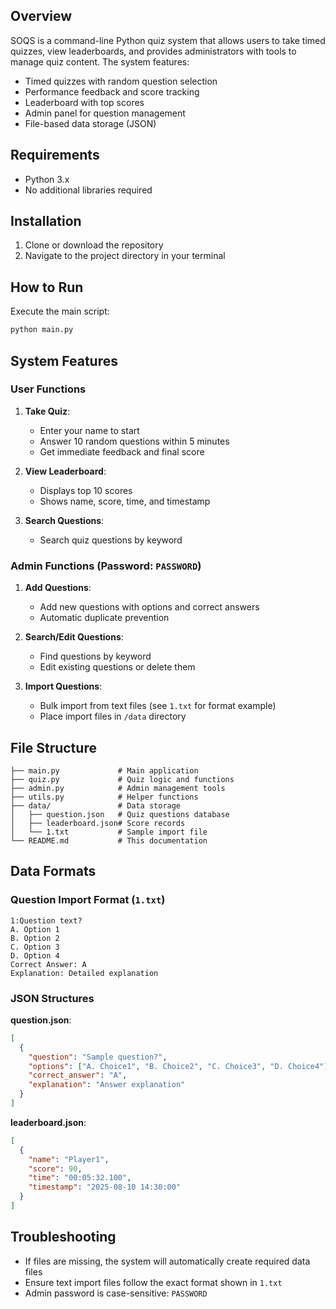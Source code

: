 ## Overview
SOQS is a command-line Python quiz system that allows users to take timed quizzes, view leaderboards, and provides administrators with tools to manage quiz content. The system features:

- Timed quizzes with random question selection
- Performance feedback and score tracking
- Leaderboard with top scores
- Admin panel for question management
- File-based data storage (JSON)

## Requirements
- Python 3.x
- No additional libraries required

## Installation
1. Clone or download the repository
2. Navigate to the project directory in your terminal

## How to Run
Execute the main script:
```bash
python main.py
```

## System Features
### User Functions
1. **Take Quiz**:
   - Enter your name to start
   - Answer 10 random questions within 5 minutes
   - Get immediate feedback and final score

2. **View Leaderboard**:
   - Displays top 10 scores
   - Shows name, score, time, and timestamp

3. **Search Questions**:
   - Search quiz questions by keyword

### Admin Functions (Password: `PASSWORD`)
1. **Add Questions**:
   - Add new questions with options and correct answers
   - Automatic duplicate prevention

2. **Search/Edit Questions**:
   - Find questions by keyword
   - Edit existing questions or delete them

3. **Import Questions**:
   - Bulk import from text files (see `1.txt` for format example)
   - Place import files in `/data` directory

## File Structure
```
├── main.py             # Main application
├── quiz.py             # Quiz logic and functions
├── admin.py            # Admin management tools
├── utils.py            # Helper functions
├── data/               # Data storage
│   ├── question.json   # Quiz questions database
│   ├── leaderboard.json# Score records
│   └── 1.txt           # Sample import file
└── README.md           # This documentation
```

## Data Formats
### Question Import Format (`1.txt`)
```
1:Question text?
A. Option 1
B. Option 2
C. Option 3
D. Option 4
Correct Answer: A
Explanation: Detailed explanation
```

### JSON Structures
**question.json**:
```json
[
  {
    "question": "Sample question?",
    "options": ["A. Choice1", "B. Choice2", "C. Choice3", "D. Choice4"],
    "correct_answer": "A",
    "explanation": "Answer explanation"
  }
]
```

**leaderboard.json**:
```json
[
  {
    "name": "Player1",
    "score": 90,
    "time": "00:05:32.100",
    "timestamp": "2025-08-10 14:30:00"
  }
]
```

## Troubleshooting
- If files are missing, the system will automatically create required data files
- Ensure text import files follow the exact format shown in `1.txt`
- Admin password is case-sensitive: `PASSWORD`